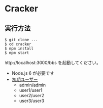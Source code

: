# Cracker
## 実行方法
```
$ git clone ...
$ cd cracker
$ npm install
$ npm start
```

http://localhost:3000/bbs を起動してください。

* Node.js 6 が必要です
* [初期ユーザー](https://github.com/masakura/cracker/blob/master/bbs/database.js)
  - admin/admin
  - user1/user1
  - user2/user2
  - user3/user3
